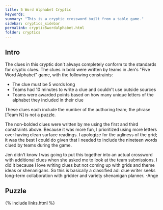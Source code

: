 ```yaml
---
title: 5 Word Alphabet Cryptic
keywords:
summary: "This is a cryptic crossword built from a table game."
sidebar: cryptics_sidebar
permalink: cryptic5wordalphabet.html
folder: cryptics
---
```




## Intro

The clues in this cryptic don't always completely conform to the standards for cryptic clues. The clues in bold were written by teams in Jen's "Five Word Alphabet" game, with the following constraints:

* The clue must be 5 words long
* Teams had 10 minutes to write a clue and couldn't use outside sources
* Teams were awarded points based on how many unique letters of the alphabet they included in their clue

These clues each include the number of the authoring team; the phrase [Team N] is not a puzzle.

The non-bolded clues were written by me using the first and third constraints above.  Because it was more fun, I prioritized using more letters over having clean surface readings.  I apologize for the ugliness of the grid; it was the best I could do given that I needed to include the nineteen words clued by teams during the game.

Jen didn't know I was going to put this together into an actual crossword with additional clues when she asked me to look at the team submissions.  I did it because I love writing clues but not coming up with grids and theme ideas or shenanigans.  So this is basically a classified ad:  clue writer seeks long-term collaboration with gridder and variety shenanigan planner.  -Ange

## Puzzle

<script src="CrosswordCompilerApp/jquery.js"></script><script src="CrosswordCompilerApp/raphael.js"></script><script src="CrosswordCompilerApp/crosswordCompiler.js"></script><script src="5_Word_Alphabet_Cryptic.js"></script><script>
$(function(){ $("#CrosswordCompilerPuz").CrosswordCompiler(CrosswordPuzzleData,null,    {SUBMITMETHOD:"POST",PROGRESS :  "" , ROOTIMAGES: "CrosswordCompilerApp/CrosswordImages/"  } );});</script>
<div id="CrosswordCompilerPuz"></div>



{% include links.html %}

